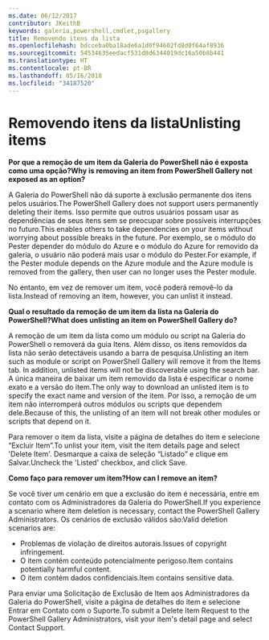 ```yaml
---
ms.date: 06/12/2017
contributor: JKeithB
keywords: galeria,powershell,cmdlet,psgallery
title: Removendo itens da lista
ms.openlocfilehash: bdcceba0ba18ade6a1d0f94602fd8d0f64af8936
ms.sourcegitcommit: 54534635eedacf531d8d6344019dc16a50b8b441
ms.translationtype: HT
ms.contentlocale: pt-BR
ms.lasthandoff: 05/16/2018
ms.locfileid: "34187520"
---
```

# <a name="unlisting-items"></a><span data-ttu-id="d0cfd-103">Removendo itens da lista</span><span class="sxs-lookup"><span data-stu-id="d0cfd-103">Unlisting items</span></span>

<span data-ttu-id="d0cfd-104">**Por que a remoção de um item da Galeria do PowerShell não é exposta como uma opção?**</span><span class="sxs-lookup"><span data-stu-id="d0cfd-104">**Why is removing an item from PowerShell Gallery not exposed as an option?**</span></span>

<span data-ttu-id="d0cfd-105">A Galeria do PowerShell não dá suporte à exclusão permanente dos itens pelos usuários.</span><span class="sxs-lookup"><span data-stu-id="d0cfd-105">The PowerShell Gallery does not support users permanently deleting their items.</span></span>
<span data-ttu-id="d0cfd-106">Isso permite que outros usuários possam usar as dependências de seus itens sem se preocupar sobre possíveis interrupções no futuro.</span><span class="sxs-lookup"><span data-stu-id="d0cfd-106">This enables others to take dependencies on your items without worrying about possible breaks in the future.</span></span>
<span data-ttu-id="d0cfd-107">Por exemplo, se o módulo do Pester depender do módulo do Azure e o módulo do Azure for removido da galeria, o usuário não poderá mais usar o módulo do Pester.</span><span class="sxs-lookup"><span data-stu-id="d0cfd-107">For example, if the Pester module depends on the Azure module and the Azure module is removed from the gallery, then user can no longer uses the Pester module.</span></span>

<span data-ttu-id="d0cfd-108">No entanto, em vez de remover um item, você poderá removê-lo da lista.</span><span class="sxs-lookup"><span data-stu-id="d0cfd-108">Instead of removing an item, however, you can unlist it instead.</span></span>

<span data-ttu-id="d0cfd-109">**Qual o resultado da remoção de um item da lista na Galeria do PowerShell?**</span><span class="sxs-lookup"><span data-stu-id="d0cfd-109">**What does unlisting an item on PowerShell Gallery do?**</span></span>

<span data-ttu-id="d0cfd-110">A remoção de um item da lista como um módulo ou script na Galeria do PowerShell o removerá da guia Itens. Além disso, os itens removidos da lista não serão detectáveis usando a barra de pesquisa.</span><span class="sxs-lookup"><span data-stu-id="d0cfd-110">Unlisting an item such as module or script on PowerShell Gallery will remove it from the Items tab. In addition, unlisted items will not be discoverable using the search bar.</span></span>
<span data-ttu-id="d0cfd-111">A única maneira de baixar um item removido da lista é especificar o nome exato e a versão do item.</span><span class="sxs-lookup"><span data-stu-id="d0cfd-111">The only way to download an unlisted item is to specify the exact name and version of the item.</span></span>
<span data-ttu-id="d0cfd-112">Por isso, a remoção de um item não interromperá outros módulos ou scripts que dependem dele.</span><span class="sxs-lookup"><span data-stu-id="d0cfd-112">Because of this, the unlisting of an item will not break other modules or scripts that depend on it.</span></span>

<span data-ttu-id="d0cfd-113">Para remover o item da lista, visite a página de detalhes do item e selecione “Excluir Item”.</span><span class="sxs-lookup"><span data-stu-id="d0cfd-113">To unlist your item, visit the item details page and select 'Delete Item'.</span></span> <span data-ttu-id="d0cfd-114">Desmarque a caixa de seleção “Listado” e clique em Salvar.</span><span class="sxs-lookup"><span data-stu-id="d0cfd-114">Uncheck the 'Listed' checkbox, and click Save.</span></span>

<span data-ttu-id="d0cfd-115">**Como faço para remover um item?**</span><span class="sxs-lookup"><span data-stu-id="d0cfd-115">**How can I remove an item?**</span></span>

<span data-ttu-id="d0cfd-116">Se você tiver um cenário em que a exclusão do item é necessária, entre em contato com os Administradores da Galeria do PowerShell.</span><span class="sxs-lookup"><span data-stu-id="d0cfd-116">If you experience a scenario where item deletion is necessary, contact the PowerShell Gallery Administrators.</span></span>
<span data-ttu-id="d0cfd-117">Os cenários de exclusão válidos são:</span><span class="sxs-lookup"><span data-stu-id="d0cfd-117">Valid deletion scenarios are:</span></span>
- <span data-ttu-id="d0cfd-118">Problemas de violação de direitos autorais.</span><span class="sxs-lookup"><span data-stu-id="d0cfd-118">Issues of copyright infringement.</span></span>
- <span data-ttu-id="d0cfd-119">O item contém conteúdo potencialmente perigoso.</span><span class="sxs-lookup"><span data-stu-id="d0cfd-119">Item contains potentially harmful content.</span></span>
- <span data-ttu-id="d0cfd-120">O item contém dados confidenciais.</span><span class="sxs-lookup"><span data-stu-id="d0cfd-120">Item contains sensitive data.</span></span>

<span data-ttu-id="d0cfd-121">Para enviar uma Solicitação de Exclusão de Item aos Administradores da Galeria do PowerShell, visite a página de detalhes do item e selecione Entrar em Contato com o Suporte.</span><span class="sxs-lookup"><span data-stu-id="d0cfd-121">To submit a Delete Item Request to the PowerShell Gallery Administrators, visit your item's detail page and select Contact Support.</span></span>